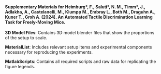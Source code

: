 #### Supplementary Materials for Heimburg*, F., Saluti*, N. M., Timm*, J., Adlakha, A., Castelanelli, M., Klumpp M., Embray L., Both M., Draguhn A., Kuner T., Groh A. (2024). An Automated Tactile Discrimination Learning Task for Freely-Moving Mice.

**3D Model Files**: Contains 3D model blender files that show the proportions of the setup to scale.

**MaterialList**: Includes relevant setup items and experimental components necessary for reproducing the experiments.

**MatlabScripts**: Contains all required scripts and raw data for replicating the figure legends.
